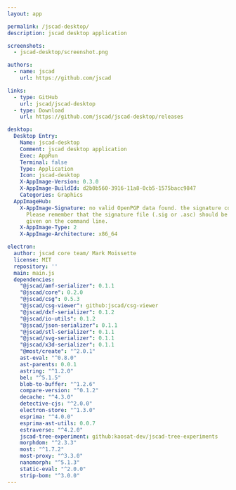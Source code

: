 ```yaml
---
layout: app

permalink: /jscad-desktop/
description: jscad desktop application

screenshots:
  - jscad-desktop/screenshot.png

authors:
  - name: jscad
    url: https://github.com/jscad

links:
  - type: GitHub
    url: jscad/jscad-desktop
  - type: Download
    url: https://github.com/jscad/jscad-desktop/releases

desktop:
  Desktop Entry:
    Name: jscad-desktop
    Comment: jscad desktop application
    Exec: AppRun
    Terminal: false
    Type: Application
    Icon: jscad-desktop
    X-AppImage-Version: 0.3.0
    X-AppImage-BuildId: d2b0b560-3916-11a8-0cb5-1575bacc9847
    Categories: Graphics
  AppImageHub:
    X-AppImage-Signature: no valid OpenPGP data found. the signature could not be verified.
      Please remember that the signature file (.sig or .asc) should be the first file
      given on the command line.
    X-AppImage-Type: 2
    X-AppImage-Architecture: x86_64

electron:
  author: jscad core team/ Mark Moissette
  license: MIT
  repository: ''
  main: main.js
  dependencies:
    "@jscad/amf-serializer": 0.1.1
    "@jscad/core": 0.2.0
    "@jscad/csg": 0.5.3
    "@jscad/csg-viewer": github:jscad/csg-viewer
    "@jscad/dxf-serializer": 0.1.2
    "@jscad/io-utils": 0.1.2
    "@jscad/json-serializer": 0.1.1
    "@jscad/stl-serializer": 0.1.1
    "@jscad/svg-serializer": 0.1.1
    "@jscad/x3d-serializer": 0.1.1
    "@most/create": "^2.0.1"
    ast-eval: "^0.8.0"
    ast-parents: 0.0.1
    astring: "^1.2.0"
    bel: "^5.1.5"
    blob-to-buffer: "^1.2.6"
    compare-version: "^0.1.2"
    decache: "^4.3.0"
    detective-cjs: "^2.0.0"
    electron-store: "^1.3.0"
    esprima: "^4.0.0"
    esprima-ast-utils: 0.0.7
    estraverse: "^4.2.0"
    jscad-tree-experiment: github:kaosat-dev/jscad-tree-experiments
    morphdom: "^2.3.3"
    most: "^1.7.2"
    most-proxy: "^3.3.0"
    nanomorph: "^5.1.3"
    static-eval: "^2.0.0"
    strip-bom: "^3.0.0"
---
```

